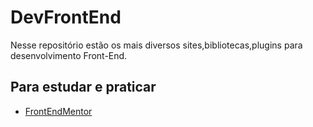 # DevFrontEnd
Nesse repositório estão os mais diversos sites,bibliotecas,plugins para desenvolvimento Front-End.

## Para estudar e praticar

<div>
  <ul>
    <li> <a href="https://www.frontendmentor.io/home" targe='_blank'>FrontEndMentor</a></li>
  </ul>
</div>
